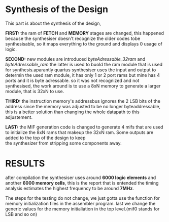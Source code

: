 # Synthesis of the Design  
This part is about the synthesis of the design,  

**FIRST:** the ram of **FETCH** and **MEMORY** stages are changed, this happened because the synthesiser doesn't recognize the older codes tobe synthesisable, so it maps everything to the 
ground and displays 0 usage of logic.  

**SECOND:** new modules are introduced *byteAdressable_32ram* and *byteAdressable_ram* the latter is used to buold the ram module that is used for synthesis.aparantly quartus synthesiser 
uses the input and output to determin the used ram module, it has only 1 or 2 port rams but mine has 4 ports and it is byte adressable. so it was not recognized and not synthesised,
the work around is to use a 8xN memory to generate a larger module, that is 32xN to use.  

**THIRD:** the instruction memory's addressbus ignores the 2 LSB bits of the address since the memory was adjusted to be no longer byteaddressable, this is a better solution than changing 
the whole datapath to this adjustement.  

**LAST:** the MIF generation code is changed to generate 4 mifs that are used to initialize the 8xN rams that makeup the 32xN ram. Some outputs are added to the top of the design to keep   
the synthesizer from stripping some components away.  

# RESULTS 
after compilation the synthesiser uses around **6000 logic elements** and another **6000 memory cells**, this is the report that is entended the timing analysis estimates the highest 
frequency to be around **7MHz**.  

The steps for the testing do not change, we just gotta use the function for memory initialization files in the assembler program.
last we change the generic values for the memory initialiation in the top level.(mif0 stands for LSB and so on)
